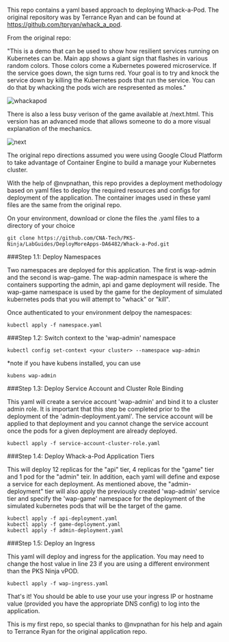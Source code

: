 This repo contains a yaml based approach to deploying Whack-a-Pod. The original repository was by Terrance Ryan and can be found at https://github.com/tpryan/whack_a_pod.

From the original repo:

"This is a demo that can be used to show how resilient services running on Kubernetes can be. Main app shows a giant sign that flashes in various random colors. Those colors come a Kubernetes powered microservice. If the service goes down, the sign turns red. Your goal is to try and knock the service down by killing the Kubernetes pods that run the service. You can do that by whacking the pods wich are respresented as moles."

![whackapod](https://user-images.githubusercontent.com/19333241/51939263-a6ccf680-23d4-11e9-814b-a0347a648526.png)

There is also a less busy verison of the game available at /next.html. This version has an advanced mode that allows someone to do a more visual explanation of the mechanics.

![next](https://user-images.githubusercontent.com/19333241/51939317-c95f0f80-23d4-11e9-8b32-8170fbdbbdd1.png)

The original repo directions assumed you were using Google Cloud Platform to take advantage of Container Engine to build a manage your Kubernetes cluster.

With the help of @nvpnathan, this repo provides a deployment methodology based on yaml files to deploy the required resources and configs for deployment of the application. The container images used in these yaml files are the same from the original repo.

On your environment, download or clone the files the .yaml files to a directory of your choice

```
git clone https://github.com/CNA-Tech/PKS-Ninja/LabGuides/DeployMoreApps-DA6482/Whack-a-Pod.git
```

###Step 1.1: Deploy Namespaces

Two namespaces are deployed for this application. The first is wap-admin and the second is wap-game. The wap-admin namespace is where the containers supporting the admin, api and game deployment will reside. The wap-game namespace is used by the game for the deployment of simulated kubernetes pods that you will attempt to "whack" or "kill".

Once authenticated to your environment delpoy the namespaces:

```
kubectl apply -f namespace.yaml
```

###Step 1.2: Switch context to the 'wap-admin' namespace

```
kubectl config set-context <your cluster> --namespace wap-admin
```

*note if you have kubens installed, you can use

```
kubens wap-admin
```

###Step 1.3: Deploy Service Account and Cluster Role Binding

This yaml will create a service account 'wap-admin' and bind it to a cluster admin role. It is important that this step be completed prior to the deployment of the 'admin-deployment.yaml'. The service account will be applied to that deployment and you cannot change the service account once the pods for a given deployment are already deployed.

```
kubectl apply -f service-account-cluster-role.yaml
```

###Step 1.4: Deploy Whack-a-Pod Application Tiers

This will deploy 12 replicas for the "api" tier, 4 replicas for the "game" tier and 1 pod for the "admin" teir. In addition, each yaml will define and expose a service for each deployment. As mentioned above, the "admin-deployment" tier will also apply the previously created 'wap-admin' service tier and specify the 'wap-game' namespace for the deployment of the simulated kubernetes pods that will be the target of the game.

```
kubectl apply -f api-deployment.yaml
kubectl apply -f game-deployment.yaml
kubectl apply -f admin-deployment.yaml
```

###Step 1.5: Deploy an Ingress

This yaml will deploy and ingress for the application. You may need to change the host value in line 23 if you are using a different environment than the PKS Ninja vPOD. 

```
kubectl apply -f wap-ingress.yaml
```

That's it! You should be able to use your use your ingress IP or hostname value (provided you have the appropriate DNS config) to log into the application.

This is my first repo, so special thanks to @nvpnathan for his help and again to Terrance Ryan for the original application repo.
